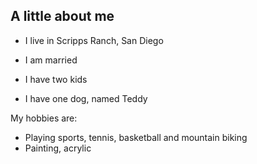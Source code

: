 ## A little about me
- I live in Scripps Ranch, San Diego

- I am married
- I have two kids
- I have one dog, named Teddy


My hobbies are:
- Playing sports, tennis, basketball and mountain biking
- Painting, acrylic
